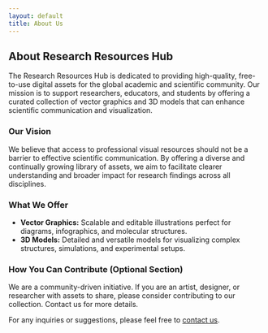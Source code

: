 ```yaml
---
layout: default
title: About Us
---
```


<h2 class="text-center mb-4">About Research Resources Hub</h2>

<p class="lead">The Research Resources Hub is dedicated to providing high-quality, free-to-use digital assets for the global academic and scientific community. Our mission is to support researchers, educators, and students by offering a curated collection of vector graphics and 3D models that can enhance scientific communication and visualization.</p>

<h3>Our Vision</h3>
<p>We believe that access to professional visual resources should not be a barrier to effective scientific communication. By offering a diverse and continually growing library of assets, we aim to facilitate clearer understanding and broader impact for research findings across all disciplines.</p>

<h3>What We Offer</h3>
<ul>
    <li><strong>Vector Graphics:</strong> Scalable and editable illustrations perfect for diagrams, infographics, and molecular structures.</li>
    <li><strong>3D Models:</strong> Detailed and versatile models for visualizing complex structures, simulations, and experimental setups.</li>
</ul>

<h3>How You Can Contribute (Optional Section)</h3>
<p>We are a community-driven initiative. If you are an artist, designer, or researcher with assets to share, please consider contributing to our collection. Contact us for more details.</p>

<p>For any inquiries or suggestions, please feel free to <a href="mailto:{{ site.email }}">contact us</a>.</p>